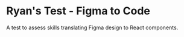 # Ryan's Test - Figma to Code

A test to assess skills translating Figma design to React components.